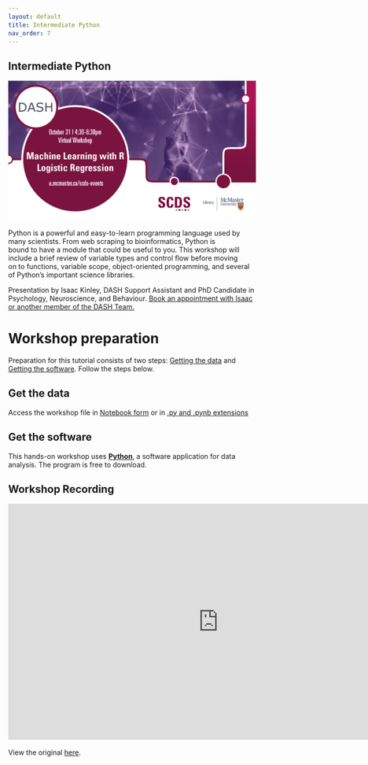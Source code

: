 ```yaml
---
layout: default
title: Intermediate Python
nav_order: 7
---
```


## Intermediate Python

<img src="assets/img/LRWB2.png" alt="Workshop Title Slide" width="720">

Python is a powerful and easy-to-learn programming language used by many scientists. From web scraping to bioinformatics, Python is bound to have a module that could be useful to you. This workshop will include a brief review of variable types and control flow before moving on to functions, variable scope, object-oriented programming, and several of Python’s important science libraries.

Presentation by Isaac Kinley, DASH Support Assistant and PhD Candidate in Psychology, Neuroscience, and Behaviour.
[Book an appointment with Isaac or another member of the DASH Team.](https://library.mcmaster.ca/services/dash)

# Workshop preparation 

Preparation for this tutorial consists of two steps: [Getting the data](#get-the-data) and [Getting the software](#get-the-software). Follow the steps below. 
  
## Get the data
Access the workshop file in [Notebook form](https://colab.research.google.com/drive/1IRh2fHy6pK0Yu4qUUCQ9UQ-T9qMdxu5N?usp=sharing) or in [.py and .pynb extensions](https://mcmasteru365-my.sharepoint.com/:f:/g/personal/littvs_mcmaster_ca/EkSTOJueZqVGlz3uujESxMkBaC2onNUG6aJfJMRyURw4Ew?e=ZV4vRS)

## Get the software
This hands-on workshop uses [**Python**](https://www.python.org/downloads/), a software application for data analysis. The program is free to download.

## Workshop Recording

<iframe height="480" width="853" allowfullscreen frameborder=0 src="https://echo360.ca/media/f96d9dca-8b22-4b3b-a2d4-a375540a5916/public"></iframe>

View the original [here](https://echo360.ca/media/f96d9dca-8b22-4b3b-a2d4-a375540a5916/public). 
